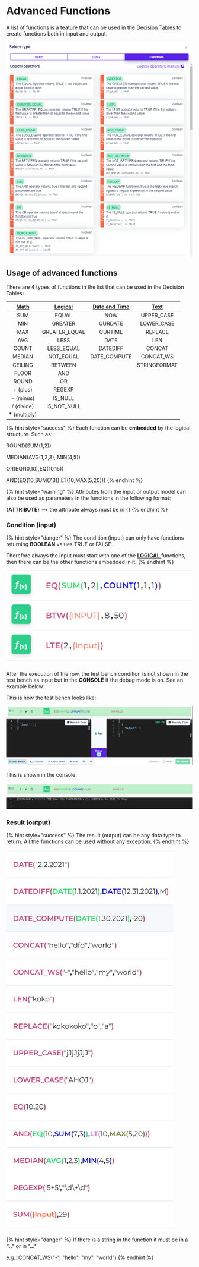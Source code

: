 # Advanced Functions

A list of functions is a feature that can be used in the [Decision Tables ](../decision-table-designer.md)to create functions both in input and output.

![](../../.gitbook/assets/functions.png)

## Usage of advanced functions

There are 4 types of functions in the list that can be used in the Decision Tables:

| [**Math**](math.md) | [**Logical**](logical.md) | [**Date and Time**](date-and-time.md) | [**Text**](text.md) |
| :-----------------: | :-----------------------: | :-----------------------------------: | :-----------------: |
|         SUM         |           EQUAL           |                  NOW                  |     UPPER\_CASE     |
|         MIN         |          GREATER          |                CURDATE                |     LOWER\_CASE     |
|         MAX         |       GREATER\_EQUAL      |                CURTIME                |       REPLACE       |
|         AVG         |            LESS           |                  DATE                 |         LEN         |
|        COUNT        |        LESS\_EQUAL        |                DATEDIFF               |        CONCAT       |
|        MEDIAN       |         NOT\_EQUAL        |             DATE\_COMPUTE             |      CONCAT\_WS     |
|       CEILING       |          BETWEEN          |                                       |     STRINGFORMAT    |
|        FLOOR        |            AND            |                                       |                     |
|        ROUND        |             OR            |                                       |                     |
|       + (plus)      |           REGEXP          |                                       |                     |
|      − (minus)      |          IS\_NULL         |                                       |                     |
|      / (divide)     |       IS\_NOT\_NULL       |                                       |                     |
|  **\*** (multiply)  |                           |                                       |                     |

{% hint style="success" %}
Each function can be **embedded** by the logical structure. Such as:

ROUND(SUM(1,2))

MEDIAN(AVG(1,2,3), MIN(4,5))

OR(EQ(10,10),EQ(10,15))

AND(EQ(10,SUM(7,3)),LT(10,MAX(5,20)))
{% endhint %}

{% hint style="warning" %}
Attributes from the input or output model can also be used as parameters in the functions in the following format:

{**ATTRIBUTE**} --> the attribute always must be in {}
{% endhint %}

### Condition (input)

{% hint style="danger" %}
The condition (input) can only have functions returning **BOOLEAN** values TRUE or FALSE.

Therefore always the input must start with one of the [**LOGICAL** ](logical.md)functions, then there can be the other functions embedded in it.
{% endhint %}

![Example of how the input must be.](<../../.gitbook/assets/image (136).png>)

After the execution of the row, the test bench condition is not shown in the test bench as input but in the **CONSOLE** if the debug mode is on. See an example below:

This is how the test bench looks like:

![](<../../.gitbook/assets/image (138).png>)

This is shown in the console:

![](<../../.gitbook/assets/image (137).png>)

### Result (output)

{% hint style="success" %}
The result (output) can be any data type to return. All the functions can be used without any exception.
{% endhint %}

![](../../.gitbook/assets/func.PNG)

{% hint style="danger" %}
If there is a string in the function it must be in a **".."** or in **'...'**

e.g.: CONCAT\_WS("-", "hello", "my", "world")
{% endhint %}
